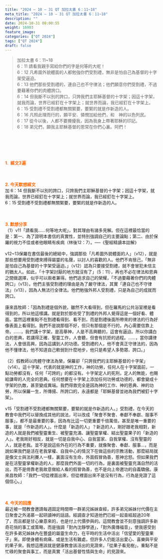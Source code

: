 ```yaml
---
title: "2024 – 10 – 31 QT 加拉太書 6：11~18"
meta_title: "2024 – 10 – 31 QT 加拉太書 6：11~18"
description: ""
date: 2024-10-31 00:00:55
weight: 16903
feature_image: 
categories: ["QT 2024"]
tags: ["QT 2024"]
draft: false
---
```


<blockquote>加拉太書 6：11~18<br />
6：11 請看我親手寫給你們的字是何等的大呢！<br />
6：12 凡希圖外貌體面的人都勉強你們受割禮，無非是怕自己為基督的十字架受逼迫。<br />
6：13 他們那些受割禮的，連自己也不守律法；他們願意你們受割禮，不過要藉著你們的肉體誇口。<br />
6：14 但我斷不以別的誇口，只誇我們主耶穌基督的十字架；因這十字架，就我而論，世界已經釘在十字架上；就世界而論，我已經釘在十字架上。<br />
6：15 受割禮不受割禮都無關緊要，要緊的就是作新造的人。<br />
6：16 凡照此理而行的，願平安、憐憫加給他們，和　神的以色列民。<br />
6：17 從今以後，人都不要攪擾我，因為我身上帶著耶穌的印記。<br />
6：18 弟兄們，願我主耶穌基督的恩常在你們心裏。阿們！</blockquote><br />
&nbsp;<br />
<br />
&nbsp;<br />
<br />
<span style="color: #ff6600;"><strong>1.  經文3遍</strong></span><br />
<br />
&nbsp;<br />
<br />
<span style="color: #ff6600;"><strong>2. 今天默想經文<br />
</strong></span>加 6：14 但我斷不以別的誇口，只誇我們主耶穌基督的十字架；因這十字架，就我而論，世界已經釘在十字架上；就世界而論，我已經釘在十字架上。<br />
6：15 受割禮不受割禮都無關緊要，要緊的就是作新造的人。<br />
<br />
&nbsp;<br />
<br />
<strong><span style="color: #ff6600;">3. 默想分享<br />
</span></strong>（1）v11「請看我……何等地大呢」，對其理由有諸多見解。但在這裡最恰當的是：第一、為了證明本書信的真實性，並特別強調自己的主要論點；第二、由於保羅的視力不佳或者他眼睛有疾病（林後12：7）。──《聖經精讀本註解》<br />
<br />
v12~13保羅在書信最後的總結中，強調那些「凡希圖外貌體面的人」（v12），就是那些想要用受割禮來搏得屬靈的名聲，以討人的喜歡的人。他們不肯捨己，「無非是怕自己為基督的十字架受逼迫。」（v12）認為只要接受割禮，就不會冒犯未信主的猶太人。如此，「十字架討厭的地方就沒有了」（5：11），再也不必在律法和恩典之間做選擇，似乎可以兩者兼得。他們追求自己的榮耀，「不過要藉著你們的肉體誇口」（v13）。他們主張受割禮的理由是為了嚴守律法，其實「連自己也不守律法」（v13），因為人無法行全律法。他們勉強外邦人受割禮，只是為自己的成就而誇口。<br />
<br />
康來昌牧師：「因為割禮是個外貌，雖然不大看得到，但在羅馬的公共浴室裡是看得到的，所以他這樣講。就是對於那些受了割禮的外邦人覺得這是一個好看、體面。當然這裡重點不在割禮看得到、看不到，而是割禮後面所帶來的律法的行為好像表面上看得到。我們不是說那個不好，但只有那個是不行的，內心需要信靠上帝。……，我們講十字架，是高舉神，人是不高興聽的，這會有逼迫。所以你講白白的恩典，若講得正確、聖靈工作，人會聽，但會有抗拒的過程。……，當你講律法，人會很高興，因為這講到人的功德。受割禮的人，他不會真正守律法的，因為他不懂律法，他不知道自己軟弱到什麼地步，他只是希望人多勢眾、誇口。」<br />
<br />
（2）假教師以肉體守律法為榮，保羅卻「只誇我們的主耶穌基督的十字架」（v14）。這十字架，代表的就是神的工作，神的功勞，任何人在十字架面前，一點功勞都沒有，任何「可誇的」的都沒有。十字架定人的死刑，定人的無能，也賜給謙卑的人完全的恩典。任何想要在十字架上添加任何功勞或功德的，都會變成十字架的仇敵，甚至變成異端。我們得救完全是因為神的工作、神的恩典、神的功勞，所以保羅一生，所傳揚、所誇口的，永遠都是「耶穌基督並祂為我們被釘十字架」。<br />
<br />
v15「受割禮不受割禮都無關緊要，要緊的就是作新造的人。」受割禮，在今天的教會中我們可以替換成其他的說法，可以改成「聚會不聚會、奉獻不奉獻、服事不服事」，都不是最重要的事，因為有比這一切更重要千倍萬倍，甚至是唯一重要的事，就是「作新造的人」。什麼是「新造的人」？新造的人，剛好跟老我相對，新造的人就是我們被聖靈重生、被聖靈充滿、讓聖靈掌權、結出聖靈果子的「新造的人」。老我剛好相反，就是一切是自我中心、自我當家、自我掌權、沒有聖靈的人，就是老我。並不是說這些外在的行為不重要，就像聚會、奉獻、服事…，而是說如果我們是活在老我掌權、自我中心的情況下在做這些的宗教活動，那麼結局就是像文士與法利賽人一樣，裏面沒有生命，外面假冒偽善，惹神忿怒。但如果我們是在活聖靈掌權新造的人，那麼我們外面一切的行為，是裏面被聖靈充滿自然的活出，而不是倚靠老我故意做給人看的假冒偽善，也不是向上帝邀功的自義驕傲。康來昌牧師：「我們一切從裡面出來，但從裡面出來不是沒有行為，行為是見證了這個信心。」<br />
<br />
&nbsp;<br />
<br />
<strong style="font-size: inherit;"><span style="color: #ff6600;">4. 今天的回應<br />
</span></strong>最近被一間教會邀請每週固定時間帶一群弟兄姊妹查經，許多弟兄姊妹付代價在主日聚會之外渴慕一起研讀神的話語。經調查才知道他們已經一起查經超過20年了，而且都是甘心樂意來的，也是付上代價參與的。這間教會並不刻意強調許多新奇花俏的事工或策略，而是強調「對內沈靜學道」，「對外廣傳福音」，使我感受到在許多弟兄姊妹內在豐盛的屬靈生命力，在平時的生活中活出「信望愛的聖靈果子」來。即使身體有病痛，或是生活有難處，但許多人仍能活出愛心、喜樂與平安的果子來。我想這應該就是健康教會該活出的見證來，「從果子看見樹」，重點不是忙碌的聚會與事工，而是真實「活出基督性情與生命」的見證來。
        